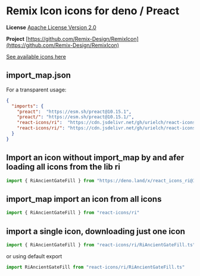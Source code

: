 # Remix Icon icons for deno / Preact

**License** [Apache License Version 2.0](http://www.apache.org/licenses/)

**Project** [https://github.com/Remix-Design/RemixIcon](https://github.com/Remix-Design/RemixIcon)

[See available icons here](https://react-icons.deno.dev/ri)

## import_map.json

For a transparent usage:

```json
{
  "imports": {
    "preact":  "https://esm.sh/preact@10.15.1",
    "preact/": "https://esm.sh/preact@10.15.1/",
    "react-icons/ri":  "https://cdn.jsdelivr.net/gh/urielch/react-icons-ri@1.0.9/mod.ts",
    "react-icons/ri/": "https://cdn.jsdelivr.net/gh/urielch/react-icons-ri@1.0.9/ico/",
  }
}
```

## Import an icon without import_map by and afer loading all icons from the lib ri

```ts
import { RiAncientGateFill } from "https://deno.land/x/react_icons_ri@1.0.9/mod.ts"
```

## import_map import an icon from all icons

```ts
import { RiAncientGateFill } from "react-icons/ri"
```

## import a single icon, downloading just one icon

```ts
import { RiAncientGateFill } from "react-icons/ri/RiAncientGateFill.ts"
```

or using default export

```ts
import RiAncientGateFill from "react-icons/ri/RiAncientGateFill.ts"
```

